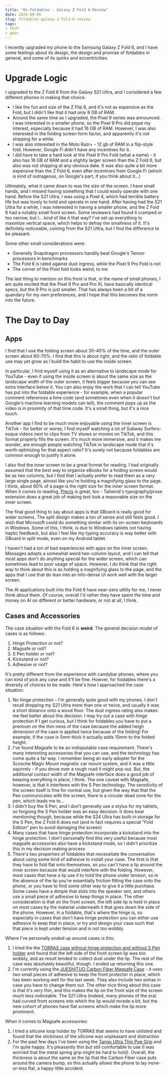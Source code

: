 ```yaml
---
title: "On Foldables - Galaxy Z Fold 6 Review"
date: 2024-09-05
slug: foldables-galaxy-z-fold-6-review
tags:
- tech
- gear
---
```

I recently upgraded my phone to the Samsung Galaxy Z Fold 6, and I have some feelings about its design, the design and promise of foldables in general, and some of its quirks and eccentricities. 

# Upgrade Logic
I upgraded to the Z Fold 6 from the Galaxy S21 Ultra, and I considered a few different phones in making that choice.

- I like the fun and size of the Z Flip 6, and it's not as expensive as the Fold, but I didn't like that it had only 8 GB of RAM.
- Around the same time as I upgraded, the Pixel 9 series was announced. I was interested in a smaller phone, so the Pixel 9 Pro did pique my interest, especially because it had 16 GB of RAM. However, I was also interested in the folding screen form factor, and apparently it's not shipping for a while.
- I was also interested in the Moto Razr+ - 12 gb of RAM in a flip-style fold. However, Google Fi didn't have any incentives for it.
- I did have to take a hard look at the Pixel 9 Pro Fold (what a name) - it also has 16 GB of RAM and a slightly larger screen than the Z Fold 6, but also was not shipping at any obvious date. It was also quite a bit more expensive than the Z Fold 6, even after incentives from Google Fi (which is kind of outrageous, on Google's part, if you think about it...)

Ultimately, what it came down to was the size of the screen. I have small hands, and I missed having something that I could easily operate with one hand. Before the S21 Ultra, I was using a Pixel 4, which had terrible battery life but was lovely to hold and operate in one hand. After having had the S21 Ultra for a while, I was interested in having a smaller phone, and the Z Fold 6 had a notably small front screen. Some reviewers had found it cramped or too narrow, but I... kind of like it that way? I've set up everything to maximize vertical space, which helps to defray the smallness of it. It's definitely noticeable, coming from the S21 Ultra, but I find the difference to be pleasant.

Some other small considerations were:

- Generally Snapdragon processors handily beat Google's Tensor processors in benchmarks
- The Fold 6 is rated against dust ingress, while the Pixel 9 Pro Fold is not
- The corner of the Pixel fold looks weird, to me

The last thing to mention on this front is that, in the name of small phones, I am quite excited that the Pixel 9 Pro and Pro XL have basically identical specs, but the 9 Pro is just smaller. That has always been a bit of a quandary for my own preferences, and I hope that this becomes the norm into the future.

# The Day to Day
## Apps
I find that I use the folding screen about 30-40% of the time, and the outer screen about 60-70%. I find that this is about right, and the ratio of foldable use may yet grow as I build the habit to use the inside screen. 

In particular, I find myself using it as an alternative to landscape mode for YouTube - even if using the inside screen is about the same size as the landscape width of the outer screen, it feels bigger because you can see extra interface below it. You can also enjoy the work that I can tell YouTube has put into the foldable experience - for example, when a popular comment references a time code (and sometimes even when it doesn't but Google's machine learning models can tell), the comment pops up as the video is in proximity of that time code. It's a small thing, but it's a nice touch.

Another app I find to be much more enjoyable using the inner screen is TikTok - for better or worse, I find myself watching a lot of Subway Surfers-esque videos next to clips from TV shows or movies on TikTok, and this format properly fills the screen. It's much more immersive, and it makes me wonder, are enough people watching TikTok in landscape mode that it's worth optimizing for that aspect ratio? It's surely not because foldables are common enough to justify it alone.

I also find the inner screen to be a great format for reading. I had originally assumed that the best way to organize eBooks for a folding screen would be as two columns, but I find that I actually prefer to read them as a very large single page, almost like you're holding a magnifying glass to the page. I think, about 60% of a page is the right size for the inner screen format. When it comes to reading, [Precis](https://github.com/leozqin/precis) is great, too - Tailwind's typography/prose extension does a great job of making text look a reasonable size on the inner screen.

The final good thing to say about apps is that GBoard is really good for wider screens. The split design makes a ton of sense and still feels good. I wish that Microsoft could do something similar with its on-screen keyboards in Windows. Some of this, I think, is due to Windows tablets not having haptic feedback, but also I feel like my typing accuracy is way better with GBoard in split mode, even on my Android tablet.

I haven't had a ton of bad experiences with apps on the inner screen. Messages adopts a somewhat weird two-column layout, and I can tell that most apps don't do anything special for the wider screen, which can sometimes lead to poor usage of space. However, I do think that the right way to think about this is as holding a magnifying glass to the page, and the apps that I use that do lean into an info-dense UI work well with the larger screen.

The AI applications built into the Fold 6 have near-zero utility for me, I never think about them. Of course, overall I'd rather they have spent the time and money on AI on different or better hardware, or not at all, I think.

## Cases and Accessories
The case situation with the Fold 6 is **weird**. The general decision model of cases is as follows:

1. Hinge Protection or not?
2. Magsafe or not?
3. S Pen holder or not?
4. Kickstand or not?
5. Adhesive or not?

It's pretty different from the experience with candybar phones, where you can kind of pick any case and it'll be fine. Howver, for foldables there's a diversity of choices to be made. Here's how I approached the case situation:

1. No hinge protection - I'm generally quite good with my phones. I don't recall dropping my S21 Ultra more than one or twice, and usually it was a short distance onto a wood floor. The dust ingress rating also makes me feel better about this decision. I may try out a case with hinge protection if I get curious, but I think for foldables you have to put a premium on the thin-ness of the case because the added heigh dimension of the case is applied twice because of the folding! For example, if the case is 5mm thick it actually adds 10mm to the folded height.
2. I've found Magsafe to be an indisputable case requirement. There's many interesting accessories that you can use, and the technology has come quite a far way. I remember being an early adopter for the Scosche Magic Mount magnetic car mount system, and it was a little squirrely - if you drove over a rough road it might pop out. But, the additional contact width of the Magsafe interface does a good job of keeping everything in place, I think. The one caveat with Magsafe, however, is that it interferes with the S Pen technology. The sensitivity of the screen itself is fine for normal use, but given the way that that the Pen communicates with the screen, there is a circular dead zone for the pen, which leads me to...
3. I didn't buy the S Pen, and I don't generally use a stylus for my tablets, so forgoing the S Pen holder was an easy decision. It does bear mentioning though, because while the S24 Ultra has built-in storage for the S Pen, the Z Fold 6 does not (and in fact requires a special "Fold Edition" pen to avoid damaging the screen)
4. Many cases that have hinge protection incorporate a kickstand into the hinge protection. I don't personally find this very useful because most magsafe accessories also have a kickstand mode, so I didn't prioritize this in my decision making process
5. There's two properties of foldables that necessitate the conversation about using some kind of adhesive to install your case. The first is that they have to fold flat onto themselves, so you can't have a lip around the inner screen because that would interfere with the folding. However, most cases that have a lip use it to hold the phone under tension, so in the absence of the lip you're essentially friction fitting the case onto the phone, or you have to find some other way to give it a little purchase. Some cases have a dimple that slots into the speaker slot, and others use a small piece of adhesive to keep things in place. The other consideration is that on the front screen, the left side lip is held in place on most cases by the material underneath it that goes down the side of the phone. However, in a foldable, that's where the hinge is, so especially in cases that don't have hinge protection you can either use adhesive to keep that in place, or try and design your case such that that piece is kept under tension and is not too wobbly.

Where I've personally ended up around cases is this:
1. I tried the the [TORRAS case without hinge protection and without S Pen holder](https://www.amazon.com/dp/B0D5Y4X2JW?psc=1) and found that the left side of the front screen lip was too wobbly, and as result tended to collect dust under the lip. The rest of the case was absolutely beautiful, though. I ended up returning this one.
2. I'm currently using the [JUESHITUO Carbon Fiber Magsafe Case](https://www.amazon.com/dp/B0D8HQTZZ2) - it uses two small pieces of adhesive to keep the front protector in place, which has been working well for the last week. They also include two extras in case you have to change them out. The other nice thing about this case is that it's very thin, and this makes the lip on the front size of the screen much less noticeable. The S21 Ultra (indeed, many phones of the era) had curved front screens into which the lip would recede a bit, but the new cohort of phones have flat screens which make the lip more prominent.

When it comes to Magsafe accessories:
1. I tried a silicone loop holder by TORRAS that seems to have unlisted and found that the stickiness of the silicone was unpleasant and distraction
2. For the past few days I've been using the [Tango Ultra Thin Pop Grip](https://www.amazon.com/dp/B0D4SSXMH3) and I'm quite happy. It's pleasantly thin but still comfortable to use (I was worried that the metal spring grip might be hard to hold). Overall, the thickness is about the same as the lip that the Carbon Fiber case puts around the camera bump, so this actually allows the phone to lay more-or-less flat, a happy little accident.